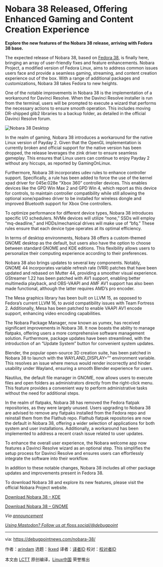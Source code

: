 [#]: subject: "Nobara 38 Released, Offering Enhanced Gaming and Content Creation Experience"
[#]: via: "https://debugpointnews.com/nobara-38/"
[#]: author: "arindam https://debugpointnews.com/author/dpicubegmail-com/"
[#]: collector: "lkxed"
[#]: translator: " "
[#]: reviewer: " "
[#]: publisher: " "
[#]: url: " "

Nobara 38 Released, Offering Enhanced Gaming and Content Creation Experience
======

**Explore the new features of the Nobara 38 release, arriving with Fedora 38 base.**

The expected release of Nobara 38, based on [Fedora 38][1], is finally here, bringing an array of user-friendly fixes and feature enhancements. Nobara Project, a modified version of Fedora Linux, aims to address common issues users face and provide a seamless gaming, streaming, and content creation experience out of the box. With a range of additional packages and customizations, Nobara 38 takes Fedora to new heights.

One of the notable improvements in Nobara 38 is the implementation of a workaround for Davinci Resolve. When the Davinci Resolve installer is run from the terminal, users will be prompted to execute a wizard that performs the necessary actions to ensure smooth operation. This includes moving DR-shipped glib2 libraries to a backup folder, as detailed in the official Davinci Resolve forum.

![Nobara 38 Desktop][2]

In the realm of gaming, Nobara 38 introduces a workaround for the native Linux version of Payday 2. Given that the OpenGL implementation is currently broken and official support for the native version has been dropped, the release leverages the zink driver to ensure seamless gameplay. This ensures that Linux users can continue to enjoy Payday 2 without any hiccups, as reported by GamingOnLinux.

Furthermore, Nobara 38 incorporates udev rules to enhance controller support. Specifically, a rule has been added to force the use of the kernel xpad driver for 045e:028e “Xbox 360” controller devices. This enables devices like the GPD Win Max 2 and GPD Win 4, which report as this device for controls, to maintain controller compatibility while still allowing the optional xone/xpadneo driver to be installed for wireless dongle and improved Bluetooth support for Xbox One controllers.

To optimize performance for different device types, Nobara 38 introduces specific I/O schedulers. NVMe devices will utilize “none,” SSDs will employ “mq-deadline,” and HDDs/mechanical drives will make use of “bfq.” These rules ensure that each device type operates at its optimal efficiency.

In terms of desktop environments, Nobara 38 offers a custom-themed GNOME desktop as the default, but users also have the option to choose between standard GNOME and KDE editions. This flexibility allows users to personalize their computing experience according to their preferences.

Nobara 38 also brings updates to several key components. Notably, GNOME 44 incorporates variable refresh rate (VRR) patches that have been updated and rebased on Mutter 44, providing a smoother visual experience. GStreamer 1.22 has been patched with AV1 support, enabling better multimedia playback, and OBS-VAAPI and AMF AV1 support has also been made functional, although the latter requires AMD’s pro encoder.

The Mesa graphics library has been built on LLVM 15, as opposed to Fedora’s current LLVM 16, to avoid compatibility issues with Team Fortress 2. Additionally, Mesa has been patched to enable VAAPI AV1 encode support, enhancing video encoding capabilities.

The Nobara Package Manager, now known as yumex, has received significant improvements in Nobara 38. It now boasts the ability to manage flatpaks, offering users a more comprehensive software management solution. Furthermore, package updates have been streamlined, with the introduction of an “Update System” button for convenient system updates.

Blender, the popular open-source 3D creation suite, has been patched in Nobara 38 to launch with the WAYLAND_DISPLAY=”” environment variable. This resolves an issue where menus would render incorrectly and hinder usability under Wayland, ensuring a smooth Blender experience for users.

Nautilus, the default file manager in GNOME, now allows users to execute files and open folders as administrators directly from the right-click menu. This feature provides a convenient way to perform administrative tasks without the need for additional steps.

In the realm of flatpaks, Nobara 38 has removed the Fedora flatpak repositories, as they were largely unused. Users upgrading to Nobara 38 are advised to remove any flatpaks installed from the Fedora repo and reinstall them from the Flathub repo. Flathub flatpak repositories are now the default in Nobara 38, offering a wider selection of applications for both system and user installations. Additionally, a workaround has been implemented to address a recent crash issue related to user updates.

To enhance the overall user experience, the Nobara welcome app now features a Davinci Resolve wizard as an optional step. This simplifies the setup process for Davinci Resolve and ensures users can effortlessly integrate the software into their workflow.

In addition to these notable changes, Nobara 38 includes all other package updates and improvements present in Fedora 38.

To download Nobara 38 and explore its new features, please visit the official Nobara Project website.

[Download Nobara 38 – KDE][3]

[Download Nobara 38 – GNOME][4]

_Via [announcement][5]_

[_Using Mastodon? Follow us at floss.social/@debugpoint_][6]

--------------------------------------------------------------------------------

via: https://debugpointnews.com/nobara-38/

作者：[arindam][a]
选题：[lkxed][b]
译者：[译者ID](https://github.com/译者ID)
校对：[校对者ID](https://github.com/校对者ID)

本文由 [LCTT](https://github.com/LCTT/TranslateProject) 原创编译，[Linux中国](https://linux.cn/) 荣誉推出

[a]: https://debugpointnews.com/author/dpicubegmail-com/
[b]: https://github.com/lkxed/
[1]: https://debugpointnews.com/fedora-38-release/
[2]: https://debugpointnews.com/wp-content/uploads/2023/06/Nobara-38-Desktop.jpg
[3]: https://nobara-images.nobaraproject.org/Nobara-38-KDE-2023-06-25.iso
[4]: https://nobara-images.nobaraproject.org/Nobara-38-GNOME-2023-06-25.iso
[5]: https://nobaraproject.org/2023/06/25/june-25-2023/
[6]: https://floss.social/@debugpoint